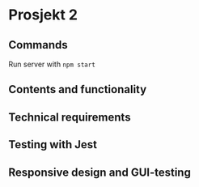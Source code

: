 # Prosjekt 2



## Commands

Run server with `npm start`

## Contents and functionality 


## Technical requirements 


## Testing with Jest 


## Responsive design and GUI-testing 

